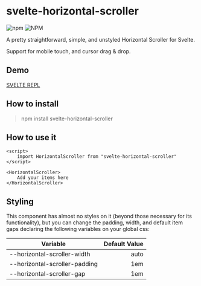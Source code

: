 # svelte-horizontal-scroller

![npm](https://img.shields.io/npm/v/svelte-horizontal-scroller)
![NPM](https://img.shields.io/npm/l/svelte-horizontal-scroller)

A pretty straightforward, simple, and unstyled Horizontal Scroller for Svelte.

Support for mobile touch, and cursor drag & drop.

## Demo

[SVELTE REPL](https://svelte.dev/repl/d37e9362f2284ea0a5bcd7011005ee19?version=3.38.3)

## How to install

> npm install svelte-horizontal-scroller

## How to use it

```sveltehtml
<script>
    import HorizontalScroller from "svelte-horizontal-scroller"
</script>

<HorizontalScroller>
    Add your items here
</HorizontalScroller>
```

## Styling

This component has almost no styles on it (beyond those necessary for its functionality), but you can change the
padding, width, and default item gaps declaring the following variables on your global css:

| Variable      | Default Value |
| --------- | -----:|
| --horizontal-scroller-width  | auto |
| --horizontal-scroller-padding     |   1em |
| --horizontal-scroller-gap      | 1em  |



